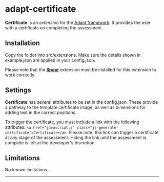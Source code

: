 # adapt-certificate

**Certificate** is an *extension* for the [Adapt framework](https://github.com/adaptlearning/adapt_framework).
It provides the user with a certificate on completing the assessment.

## Installation

Copy the folder into src/extensions. Make sure the details shown in example.json are applied in your config.json.

Please note that the [**Spoor**](https://github.com/adaptlearning/adapt-contrib-spoor) extension must be installed for this extension to work correctly.

## Settings

**Certificate** has several attributes to be set in the config.json. These provide a pathway to the template certificate image, as well as dimensions for adding text in the correct positions.

To trigger the certificate, you must include a link with the following attributes: `<a href="javascript:;" class="js-generate-certificate">Certificate</a>`. Please note, this link can trigger a certificate at any stage of the assessment. Hiding the link until the assessment is complete is left at the developer's discretion.

## Limitations

No known limitations.


----------------------------

